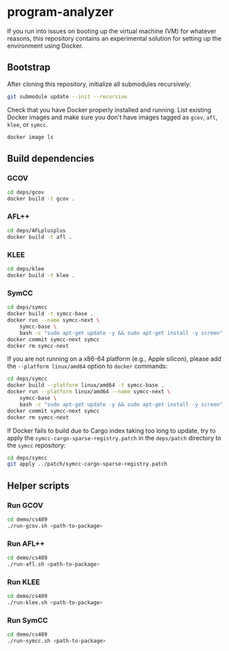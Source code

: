 # program-analyzer

If you run into issues on booting up the virtual machine (VM) for whatever
reasons, this repository contains an experimental solution for setting up the
environment using Docker.

## Bootstrap

After cloning this repository, initialize all submodules recursively:

```bash
git submodule update --init --recursive
```

Check that you have Docker properly installed and running. List existing Docker
images and make sure you don't have images tagged as
`gcov`, `afl`, `klee`, or `symcc`.

```bash
docker image ls
```

## Build dependencies

### GCOV

```bash
cd deps/gcov
docker build -t gcov .
```

### AFL++

```bash
cd deps/AFLplusplus
docker build -t afl .
```

### KLEE

```bash
cd deps/klee
docker build -t klee .
```

### SymCC

```bash
cd deps/symcc
docker build -t symcc-base .
docker run --name symcc-next \
    symcc-base \
    bash -c "sudo apt-get update -y && sudo apt-get install -y screen"
docker commit symcc-next symcc
docker rm symcc-next
```

If you are not running on a x86-64 platform (e.g., Apple silicon), please add
the `--platform linux/amd64` option to `docker` commands:

```bash
cd deps/symcc
docker build --platform linux/amd64 -t symcc-base .
docker run --platform linux/amd64 --name symcc-next \
    symcc-base \
    bash -c "sudo apt-get update -y && sudo apt-get install -y screen"
docker commit symcc-next symcc
docker rm symcc-next
```

If Docker fails to build due to Cargo index taking too long to update, try to
apply the `symcc-cargo-sparse-registry.patch` in the `deps/patch` directory
to the `symcc` repository:

```bash
cd deps/symcc
git apply ../patch/symcc-cargo-sparse-registry.patch
```

## Helper scripts

### Run GCOV

```bash
cd demo/cs489
./run-gcov.sh <path-to-package>
```

### Run AFL++

```bash
cd demo/cs489
./run-afl.sh <path-to-package>
```

### Run KLEE

```bash
cd demo/cs489
./run-klee.sh <path-to-package>
```

### Run SymCC

```bash
cd demo/cs489
./run-symcc.sh <path-to-package>
```
